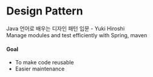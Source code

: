 # Design Pattern
Java 언어로 배우는 디자인 패턴 입문 - Yuki Hiroshi  
Manage modules and test efficiently with Spring, maven  

#### Goal  
- To make code reusable  
- Easier maintenance  

